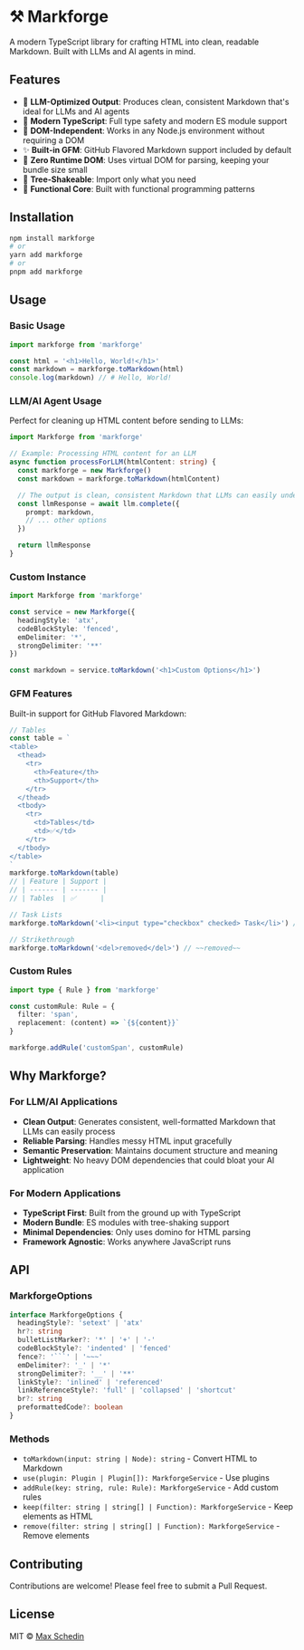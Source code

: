 # ⚒️ Markforge

A modern TypeScript library for crafting HTML into clean, readable Markdown. Built with LLMs and AI agents in mind.
## Features

- 🤖 **LLM-Optimized Output**: Produces clean, consistent Markdown that's ideal for LLMs and AI agents
- 🚀 **Modern TypeScript**: Full type safety and modern ES module support
- 🔧 **DOM-Independent**: Works in any Node.js environment without requiring a DOM
- ✨ **Built-in GFM**: GitHub Flavored Markdown support included by default
- 🎯 **Zero Runtime DOM**: Uses virtual DOM for parsing, keeping your bundle size small
- 🌳 **Tree-Shakeable**: Import only what you need
- 🔄 **Functional Core**: Built with functional programming patterns

## Installation

```bash
npm install markforge
# or
yarn add markforge
# or
pnpm add markforge
```

## Usage

### Basic Usage

```typescript
import markforge from 'markforge'

const html = '<h1>Hello, World!</h1>'
const markdown = markforge.toMarkdown(html)
console.log(markdown) // # Hello, World!
```

### LLM/AI Agent Usage

Perfect for cleaning up HTML content before sending to LLMs:

```typescript
import Markforge from 'markforge'

// Example: Processing HTML content for an LLM
async function processForLLM(htmlContent: string) {
  const markforge = new Markforge()
  const markdown = markforge.toMarkdown(htmlContent)

  // The output is clean, consistent Markdown that LLMs can easily understand
  const llmResponse = await llm.complete({
    prompt: markdown,
    // ... other options
  })

  return llmResponse
}
```

### Custom Instance

```typescript
import Markforge from 'markforge'

const service = new Markforge({
  headingStyle: 'atx',
  codeBlockStyle: 'fenced',
  emDelimiter: '*',
  strongDelimiter: '**'
})

const markdown = service.toMarkdown('<h1>Custom Options</h1>')
```

### GFM Features

Built-in support for GitHub Flavored Markdown:

```typescript
// Tables
const table = `
<table>
  <thead>
    <tr>
      <th>Feature</th>
      <th>Support</th>
    </tr>
  </thead>
  <tbody>
    <tr>
      <td>Tables</td>
      <td>✅</td>
    </tr>
  </tbody>
</table>
`
markforge.toMarkdown(table)
// | Feature | Support |
// | ------- | ------- |
// | Tables  | ✅      |

// Task Lists
markforge.toMarkdown('<li><input type="checkbox" checked> Task</li>') // - [x] Task

// Strikethrough
markforge.toMarkdown('<del>removed</del>') // ~~removed~~
```

### Custom Rules

```typescript
import type { Rule } from 'markforge'

const customRule: Rule = {
  filter: 'span',
  replacement: (content) => `{${content}}`
}

markforge.addRule('customSpan', customRule)
```

## Why Markforge?

### For LLM/AI Applications

- **Clean Output**: Generates consistent, well-formatted Markdown that LLMs can easily process
- **Reliable Parsing**: Handles messy HTML input gracefully
- **Semantic Preservation**: Maintains document structure and meaning
- **Lightweight**: No heavy DOM dependencies that could bloat your AI application

### For Modern Applications

- **TypeScript First**: Built from the ground up with TypeScript
- **Modern Bundle**: ES modules with tree-shaking support
- **Minimal Dependencies**: Only uses domino for HTML parsing
- **Framework Agnostic**: Works anywhere JavaScript runs

## API

### MarkforgeOptions

```typescript
interface MarkforgeOptions {
  headingStyle?: 'setext' | 'atx'
  hr?: string
  bulletListMarker?: '*' | '+' | '-'
  codeBlockStyle?: 'indented' | 'fenced'
  fence?: '```' | '~~~'
  emDelimiter?: '_' | '*'
  strongDelimiter?: '__' | '**'
  linkStyle?: 'inlined' | 'referenced'
  linkReferenceStyle?: 'full' | 'collapsed' | 'shortcut'
  br?: string
  preformattedCode?: boolean
}
```

### Methods

- `toMarkdown(input: string | Node): string` - Convert HTML to Markdown
- `use(plugin: Plugin | Plugin[]): MarkforgeService` - Use plugins
- `addRule(key: string, rule: Rule): MarkforgeService` - Add custom rules
- `keep(filter: string | string[] | Function): MarkforgeService` - Keep elements as HTML
- `remove(filter: string | string[] | Function): MarkforgeService` - Remove elements

## Contributing

Contributions are welcome! Please feel free to submit a Pull Request.

## License

MIT © [Max Schedin](https://github.com/maqen)
